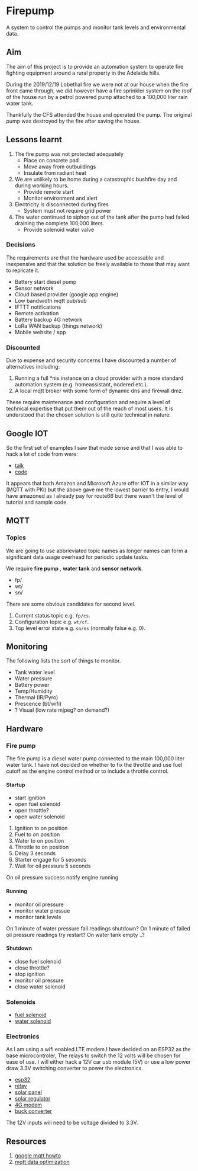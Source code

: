 # Firepump

A system to control the pumps and monitor tank levels and environmental data.

## Aim

The aim of this project is to provide an automation system to operate fire fighting equipment around a rural property in the Adelaide hills.

During the 2019/12/19 Lobethal fire we were not at our house when the fire front came through, we did however have a fire sprinkler system on the roof of the house run by a petrol powered pump attached to a 100,000 liter rain water tank.

Thankfully the CFS attended the house and operated the pump. The original pump was destroyed by the fire after saving the house.

## Lessons learnt

1. The fire pump was not protected adequately
    * Place on concrete pad
    * Move away from outbuildings
    * Insulate from radiant heat
1. We are unlikely to be home during a catastrophic bushfire day and during working hours.
    * Provide remote start
    * Monitor environment and alert
1. Electricity is disconnected during fires
    * System must not require grid power
1. The water continued to siphon out of the tank after the pump had failed draining the complete 100,000 liters.
    * Provide solenoid water valve

### Decisions

The requirements are that the hardware used be accessable and inexpensive and that the solution be freely available to those that may want to replicate it.

* Battery start diesel pump
* Sensor network
* Cloud based provider (google app engine)
* Low bandwidth mqtt pub/sub
* IFTTT notifications
* Remote activation
* Battery backup 4G network
* LoRa WAN backup (things network)
* Mobile website / app

### Discounted

Due to expense and security concerns I have discounted a number of alternatives including:

1. Running a full *nix instance on a cloud provider with a more standard automation system (e.g. homeassistant, nodered etc.).
1. A local mqtt broker with some form of dynamic dns and firewall dmz.

These require maintenance and configuration and require a level of technical expertise that put them out of the reach of most users. It is understood that the chosen solution is still quite technical in nature.

## Google IOT

So the first set of examples I saw that made sense and that I was able to hack a lot of code from were:

* [talk](https://www.youtube.com/watch?v=RYaprBSDy8A)
* [code](https://github.com/GabeWeiss/GoogleIoTCoreApp)

It appears that both Amazon and Microsoft Azure offer IOT in a similar way (MQTT with PKI) but the above gave me the lowest barrier to entry, I would have amazoned as I already pay for route66 but there wasn't the level of tutorial and sample code.

## MQTT

### Topics

We are going to use abbrieviated topic names as longer names can form a significant data usage overhead for periodic update tasks.

We require **fire pump** , **water tank** and **sensor network**.

* fp/
* wt/
* sn/

There are some obvious candidates for second level.

1. Current status topic e.g. ```fp/cs```.
1. Configuration topic e.g. ```wt/cf```.
1. Top level error state e.g. ```sn/es``` (normally false e.g. 0).

## Monitoring

The following lists the sort of things to monitor.

* Tank water level
* Water pressure
* Battery power
* Temp/Humidity
* Thermal (IR/Pyro)
* Prescence (bt/wifi)
* ? Visual (low rate mjpeg? on demand?)

## Hardware

### Fire pump

The fire pump is a diesel water pump connected to the main 100,000 liter water tank. I have not decided on whether to fix the throttle and use fuel cutoff as the engine control method or to include a throttle control.

#### Startup

* start ignition
* open fuel solenoid
* open throttle?
* open water solenoid

1. Ignition to on position
1. Fuel to on position
1. Water to on position
1. Throttle to on position
1. Delay 3 seconds
1. Starter engage for 5 seconds
1. Wait for oil pressure 5 seconds

On oil pressure success notify engine running

#### Running

* monitor oil pressure
* monitor water pressue
* monitor tank levels

On 1 minute of water pressure fail readings shutdown?
On 1 minute of failed oil pressure readings try restart?
On water tank empty ..?

#### Shutdown

* close fuel solenoid
* close throttle?
* stop ignition
* monitor oil pressure
* close water solenoid

### Solenoids

* [fuel solenoid](https://www.scintex.com.au/products/3-port-fuel-tank-selection-valve?variant=1270771211&currency=AUD&gclid=CjwKCAiAmNbwBRBOEiwAqcwwpfJ-OWstGg5RwaJ8cr4Gg1HaP5qT8d3JW9wu6q22A98V62j6yuyRLxoCGCgQAvD_BwE)
* [water solenoid](https://www.valvesonline.com.au/stainless-steel-general-purpose-zero-differential)

### Electronics

As I am using a wifi enabled LTE modem I have decided on an ESP32 as the base microcontroler, The relays to switch the 12 volts will be chosen for ease of use. I will either hack a 12V car usb module (5V) or use a low power draw 3.3V switching converter to power the electronics.

* [esp32](https://au.mouser.com/ProductDetail/Espressif-Systems/ESP32-DevKitC?qs=chTDxNqvsyn3pn4VyZwnyQ%3D%3D&vip=1&gclid=Cj0KCQiAgebwBRDnARIsAE3eZjSaMIxOQwbbzKJRoOLgDx2BNb10Zq_RORYd0BP7vRTPr6sH7-kzmIoaAlpFEALw_wcB)
* [relay](https://www.seeedstudio.com/Grove-Relay.html)
* [solar panel](https://www.jaycar.com.au/12v-40w-monocrystalline-solar-panel/p/ZM9056)
* [solar regulator](https://www.jaycar.com.au/12v-6a-battery-charging-regulator-for-solar-panels/p/AA0348)
* [4G modem](https://www.telstra.com.au/internet/mobile-broadband/nighthawk-m2)
* [buck converter](https://en.wikipedia.org/wiki/Buck_converter)

The 12V inputs will need to be voltage divided to 3.3V.

## Resources

1. [google mqtt howto](https://cloud.google.com/iot/docs/how-tos/mqtt-bridge)
1. [mqtt data optimization](https://blog.usejournal.com/how-to-optimize-data-usage-over-mqtt-792abebd2cd1)
